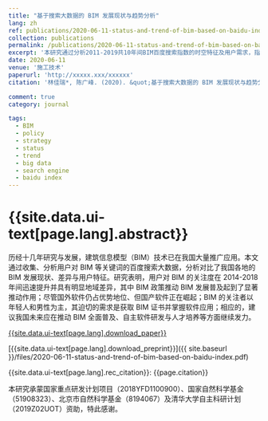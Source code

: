 ```yaml
---
title: "基于搜索大数据的 BIM 发展现状与趋势分析"
lang: zh
ref: publications/2020-06-11-status-and-trend-of-bim-based-on-baidu-index
collection: publications
permalink: /publications/2020-06-11-status-and-trend-of-bim-based-on-baidu-index
excerpt: '本研究通过分析2011-2019共10年间BIM百度搜索指数的时空特征及用户需求，指出我国未来BIM发展应在推动区域均衡、自主软件研发与人才培养等方面着力'
date: 2020-06-11
venue: '施工技术'
paperurl: 'http://xxxxx.xxx/xxxxxx'
citation: '林佳瑞*, 陈广峰. (2020). &quot;基于搜索大数据的 BIM 发展现状与趋势分析&quot; <i>施工技术</i>. 49(9): 96-99. doi: xxxx/xxxxxx'

comment: true
category: journal

tags: 
  - BIM
  - policy
  - strategy
  - status
  - trend
  - big data
  - search engine
  - baidu index
---
```



{{site.data.ui-text[page.lang].abstract}}
====

历经十几年研究与发展，建筑信息模型（BIM）技术已在我国大量推广应用。本文通过收集、分析用户对 BIM 等关键词的百度搜索大数据，分析对比了我国各地的 BIM 发展现状、差异与用户特征。研究表明，用户对 BIM 的关注度在 2014-2018 年间迅速提升并具有明显地域差异，其中 BIM 政策推动 BIM 发展普及起到了显著推动作用；尽管国外软件仍占优势地位、但国产软件正在崛起；BIM 的关注者以年轻人和男性为主，其迫切的需求是获取 BIM 证书并掌握软件应用；相应的，建议我国未来应在推动 BIM 全面普及、自主软件研发与人才培养等方面继续发力。

[{{site.data.ui-text[page.lang].download_paper}}]({{page.paperurl}})

[{{site.data.ui-text[page.lang].download_preprint}}]({{ site.baseurl }}/files/2020-06-11-status-and-trend-of-bim-based-on-baidu-index.pdf)

{{site.data.ui-text[page.lang].rec_citation}}: {{page.citation}}

本研究承蒙国家重点研发计划项目（2018YFD1100900）、国家自然科学基金（51908323）、北京市自然科学基金（8194067）及清华大学自主科研计划（2019Z02UOT）资助，特此感谢。 